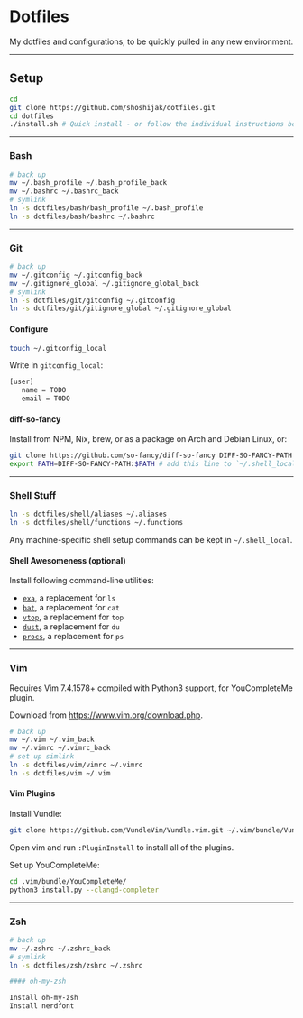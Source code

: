 # Dotfiles

My dotfiles and configurations, to be quickly pulled in any new environment.

_________________
## Setup

```bash
cd
git clone https://github.com/shoshijak/dotfiles.git
cd dotfiles
./install.sh # Quick install - or follow the individual instructions below
```

_________________
### Bash

```bash
# back up
mv ~/.bash_profile ~/.bash_profile_back
mv ~/.bashrc ~/.bashrc_back
# symlink
ln -s dotfiles/bash/bash_profile ~/.bash_profile
ln -s dotfiles/bash/bashrc ~/.bashrc
```
_________________
### Git

```bash
# back up
mv ~/.gitconfig ~/.gitconfig_back
mv ~/.gitignore_global ~/.gitignore_global_back
# symlink
ln -s dotfiles/git/gitconfig ~/.gitconfig
ln -s dotfiles/git/gitignore_global ~/.gitignore_global
```

#### Configure

```bash
touch ~/.gitconfig_local
```

Write in `gitconfig_local`:
```bash
[user]
   name = TODO
   email = TODO
```

#### diff-so-fancy

Install from NPM, Nix, brew, or as a package on Arch and Debian Linux, or:

```bash
git clone https://github.com/so-fancy/diff-so-fancy DIFF-SO-FANCY-PATH
export PATH=DIFF-SO-FANCY-PATH:$PATH # add this line to `~/.shell_local`
```

_________________
### Shell Stuff

```bash
ln -s dotfiles/shell/aliases ~/.aliases
ln -s dotfiles/shell/functions ~/.functions
```

Any machine-specific shell setup commands can be kept in `~/.shell_local`.

#### Shell Awesomeness (optional)

Install following command-line utilities:

- [`exa`](https://the.exa.website/), a replacement for `ls`
- [`bat`](https://github.com/sharkdp/bat), a replacement for `cat`
- [`vtop`](https://github.com/MrRio/vtop/), a replacement for `top`
- [`dust`](https://github.com/bootandy/dust), a replacement for `du`
- [`procs`](https://github.com/dalance/procs), a replacement for `ps`

_________________
### Vim

Requires Vim 7.4.1578+ compiled with Python3 support, for YouCompleteMe plugin.

Download from https://www.vim.org/download.php.

```bash
# back up
mv ~/.vim ~/.vim_back
mv ~/.vimrc ~/.vimrc_back
# set up simlink
ln -s dotfiles/vim/vimrc ~/.vimrc
ln -s dotfiles/vim ~/.vim
```

#### Vim Plugins

Install Vundle:
```bash
git clone https://github.com/VundleVim/Vundle.vim.git ~/.vim/bundle/Vundle.vim
```

Open vim and run `:PluginInstall` to install all of the plugins.

Set up YouCompleteMe:

```bash
cd .vim/bundle/YouCompleteMe/
python3 install.py --clangd-completer
```

_________________
### Zsh

```bash
# back up
mv ~/.zshrc ~/.zshrc_back
# symlink
ln -s dotfiles/zsh/zshrc ~/.zshrc

#### oh-my-zsh

Install oh-my-zsh
Install nerdfont

